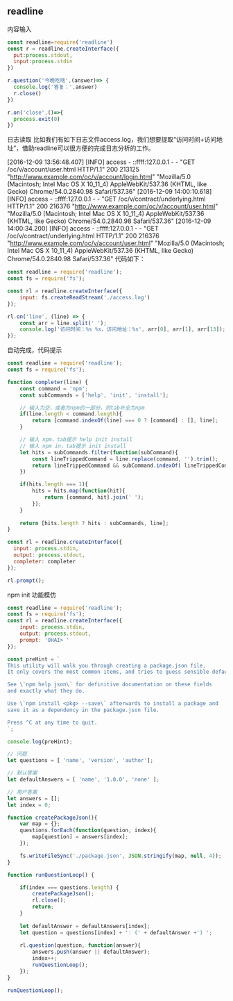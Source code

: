 ## readline 
内容输入
```js
const readline=require('readline')
const r = readline.createInterface({
  put:process.stdout,
  input:process.stdin
})

r.question('今晚吃啥',(answer)=> {
  console.log('答复：',answer)
  r.close()
})

r.on('close',()=>{
  process.exit(0)
})
```

日志读取
比如我们有如下日志文件access.log，我们想要提取“访问时间+访问地址”，借助readline可以很方便的完成日志分析的工作。

[2016-12-09 13:56:48.407] [INFO] access - ::ffff:127.0.0.1 - - "GET /oc/v/account/user.html HTTP/1.1" 200 213125 "http://www.example.com/oc/v/account/login.html" "Mozilla/5.0 (Macintosh; Intel Mac OS X 10_11_4) AppleWebKit/537.36 (KHTML, like Gecko) Chrome/54.0.2840.98 Safari/537.36"
[2016-12-09 14:00:10.618] [INFO] access - ::ffff:127.0.0.1 - - "GET /oc/v/contract/underlying.html HTTP/1.1" 200 216376 "http://www.example.com/oc/v/account/user.html" "Mozilla/5.0 (Macintosh; Intel Mac OS X 10_11_4) AppleWebKit/537.36 (KHTML, like Gecko) Chrome/54.0.2840.98 Safari/537.36"
[2016-12-09 14:00:34.200] [INFO] access - ::ffff:127.0.0.1 - - "GET /oc/v/contract/underlying.html HTTP/1.1" 200 216376 "http://www.example.com/oc/v/account/user.html" "Mozilla/5.0 (Macintosh; Intel Mac OS X 10_11_4) AppleWebKit/537.36 (KHTML, like Gecko) Chrome/54.0.2840.98 Safari/537.36"
代码如下：

```js
const readline = require('readline');
const fs = require('fs');

const rl = readline.createInterface({
    input: fs.createReadStream('./access.log')
});

rl.on('line', (line) => {
    const arr = line.split(' '); 
    console.log('访问时间：%s %s，访问地址：%s', arr[0], arr[1], arr[13]);
});
```

自动完成，代码提示
```js
const readline = require('readline');
const fs = require('fs');

function completer(line) {
    const command = 'npm';
    const subCommands = ['help', 'init', 'install'];

    // 输入为空，或者为npm的一部分，则tab补全为npm
    if(line.length < command.length){
        return [command.indexOf(line) === 0 ? [command] : [], line];
    }

    // 输入 npm，tab提示 help init install
    // 输入 npm in，tab提示 init install
    let hits = subCommands.filter(function(subCommand){ 
        const lineTrippedCommand = line.replace(command, '').trim();
        return lineTrippedCommand && subCommand.indexOf( lineTrippedCommand ) === 0;
    })

    if(hits.length === 1){
        hits = hits.map(function(hit){
            return [command, hit].join(' ');
        });
    }
  
    return [hits.length ? hits : subCommands, line];
}

const rl = readline.createInterface({
  input: process.stdin,
  output: process.stdout,
  completer: completer
});

rl.prompt();
```

npm init 功能模仿
```js
const readline = require('readline');
const fs = require('fs');
const rl = readline.createInterface({
    input: process.stdin,
    output: process.stdout,
    prompt: 'OHAI> '
});

const preHint = `
This utility will walk you through creating a package.json file.
It only covers the most common items, and tries to guess sensible defaults.

See \`npm help json\` for definitive documentation on these fields
and exactly what they do.

Use \`npm install <pkg> --save\` afterwards to install a package and
save it as a dependency in the package.json file.

Press ^C at any time to quit.
`;

console.log(preHint);

// 问题
let questions = [ 'name', 'version', 'author'];

// 默认答案
let defaultAnswers = [ 'name', '1.0.0', 'none' ];

// 用户答案
let answers = [];
let index = 0;

function createPackageJson(){
    var map = {};
    questions.forEach(function(question, index){
        map[question] = answers[index];
    });

    fs.writeFileSync('./package.json', JSON.stringify(map, null, 4));
}

function runQuestionLoop() {

    if(index === questions.length) {
        createPackageJson();
        rl.close();
        return;
    }
    
    let defaultAnswer = defaultAnswers[index];
    let question = questions[index] + ': (' + defaultAnswer +') ';
    
    rl.question(question, function(answer){
        answers.push(answer || defaultAnswer);
        index++;
        runQuestionLoop();
    });
}

runQuestionLoop();
```